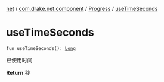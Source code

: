 [net](../../index.md) / [com.drake.net.component](../index.md) / [Progress](index.md) / [useTimeSeconds](./use-time-seconds.md)

# useTimeSeconds

`fun useTimeSeconds(): `[`Long`](https://kotlinlang.org/api/latest/jvm/stdlib/kotlin/-long/index.html)

已使用时间

**Return**
秒

